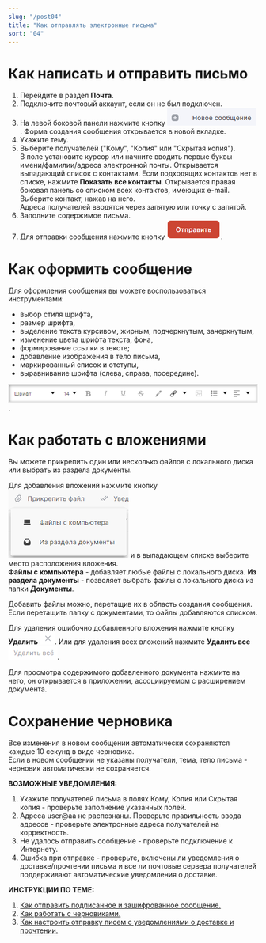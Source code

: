 ```yaml
---
slug: "/post04"
title: "Как отправлять электронные письма"
sort: "04"
---
```


# Как написать и отправить письмо
 
1. Перейдите в раздел **Почта**.  
2. Подключите почтовый аккаунт, если он не был подключен.  
3. На левой боковой панели нажмите кнопку ![new-mail.png](./images/new-mail.png "Новое сообщение"). 
    Форма создания сообщения открывается в новой вкладке.  
4. Укажите тему.   
5. Выберите получателей ("Кому", "Копия" или "Скрытая копия").   
    В поле установите курсор или начните вводить первые буквы имени/фамилии/адреса электронной почты. Открывается выпадающий список с контактами. Если подходящих контактов нет в списке, нажмите **Показать все контакты**.  Открывается  правая боковая панель со списком всех контактов, имеющих e-mail. Выберите контакт, нажав на него.  
    Адреса получателей вводятся через запятую или точку с запятой. 
6. Заполните содержимое письма.
7. Для отправки сообщения нажмите  кнопку ![send-button.png](./images/send-button.png "Отправить"). 
   
# Как оформить сообщение

Для оформления сообщения вы можете воспользоваться инструментами: 
- выбор стиля шрифта, 
- размер шрифта,
- выделение текста курсивом, жирным, подчеркнутым, зачеркнутым,
- изменение цвета шрифта текста, фона,
- формирование ссылки в тексте;
- добавление изображения в тело письма,
- маркированный список и отступы,
- выравнивание шрифта (слева, справа, посередине).
  
![edit-mail-text.png](./images/edit-mail-text.png "Панель инструментов для оформления сообщения").

# Как работать с вложениями

Вы можете прикрепить один или несколько файлов с локального диска или выбрать из раздела документы.

Для добавления вложений нажмите кнопку ![add-attach.png](./images/add-attach.png "Прикрепить файл") и в выпадающем списке выберите место расположения вложения.  
**Файлы с компьютера** - добавляет любые файлы с локального диска. **Из раздела документы**  - позволяет выбрать файлы с локального диска из папки **Документы**.  

Добавить файлы можно, перетащив их в область создания сообщения. Если перетащить папку с документами, то файлы добавляются списком.  

Для удаления ошибочно добавленного вложения нажмите кнопку  **Удалить** ![delete-button.png](./images/delete-button.png "Удалить"). Или для удаления всех вложений нажмите **Удалить все** ![delete-all.png](./images/delete-all.png "Удалить все").

Для просмотра содержимого добавленного документа нажмите на него, он открывается в приложении, ассоциируемом с расширением документа.

# Сохранение черновика

Все изменения в новом сообщении автоматически сохраняются каждые 10 секунд в виде черновика.  
Если в новом сообщении не указаны получатели, тема, тело письма - черновик автоматически не сохраняется.


**ВОЗМОЖНЫЕ УВЕДОМЛЕНИЯ:**   

1. Укажите получателей письма в полях Кому, Копия или Скрытая копия  - проверьте заполнение указанных полей. 
2. Адреса user@aa не распознаны. Проверьте правильность ввода адресов - проверьте электронные адреса получателей на корректность.
3. Не удалось отправить сообщение - проверьте подключение к Интернету.
4. Ошибка при отправке - проверьте, включены ли уведомления о доставке/прочтении письма и все ли почтовые сервера получателей поддерживают автоматические уведомления о доставке.


**ИНСТРУКЦИИ ПО ТЕМЕ:**  
1. [Как отправить подписанное и зашифрованное сообщение.](https://docs.cryptoarm.ru/06-v3.1-Beta/003-mail/send-sign-mail)    
2. [Как работать с черновиками.](https://docs.cryptoarm.ru/06-v3.1-Beta/003-mail/select-account)  
3. [Как настроить отправку писем с уведомлениями о доставке и прочтении.](https://docs.cryptoarm.ru/06-v3.1-Beta/003-mail/send-mail-notify)   

